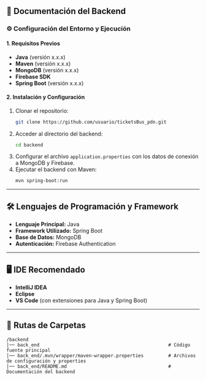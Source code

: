 ## 📌 Documentación del Backend

### ⚙️ Configuración del Entorno y Ejecución

#### 1. Requisitos Previos

- **Java** (versión x.x.x)
- **Maven** (versión x.x.x)
- **MongoDB** (versión x.x.x)
- **Firebase SDK**
- **Spring Boot** (versión x.x.x)

#### 2. Instalación y Configuración

1. Clonar el repositorio:
   ```bash
   git clone https://github.com/usuario/ticketsBus_pdn.git
   ```
2. Acceder al directorio del backend:
   ```bash
   cd backend
   ```
3. Configurar el archivo `application.properties` con los datos de conexión a MongoDB y Firebase.
4. Ejecutar el backend con Maven:
   ```bash
   mvn spring-boot:run
   ```

---

## 🛠️ Lenguajes de Programación y Framework

- **Lenguaje Principal:** Java
- **Framework Utilizado:** Spring Boot
- **Base de Datos:** MongoDB
- **Autenticación:** Firebase Authentication

---

## 🖥️ IDE Recomendado

- **IntelliJ IDEA**
- **Eclipse**
- **VS Code** (con extensiones para Java y Spring Boot)

---

## 📁 Rutas de Carpetas

```
/backend
│── back_end                                               # Código fuente principal
│── back_end/.mvn/wrapper/maven-wrapper.properties         # Archivos de configuración y properties
│── back_end/README.md                                     # Documentación del backend
```


